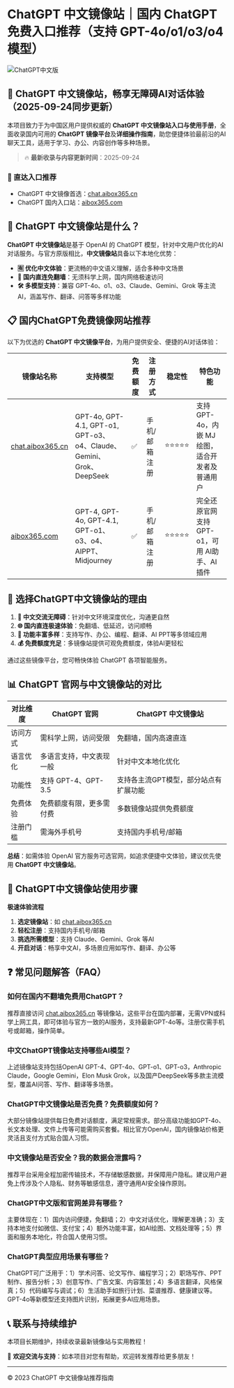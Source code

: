 # ChatGPT 中文镜像站｜国内 ChatGPT 免费入口推荐（支持 GPT-4o/o1/o3/o4 模型）

![ChatGPT中文版](https://github.com/user-attachments/assets/30cb685f-4b78-4cec-96a1-d2a599122f20)

## 📢 ChatGPT 中文镜像站，畅享无障碍AI对话体验（2025-09-24同步更新）

本项目致力于为中国区用户提供权威的 **ChatGPT 中文镜像站入口与使用手册**，全面收录国内可用的 **ChatGPT 镜像平台**及**详细操作指南**，助您便捷体验最前沿的AI聊天工具，适用于学习、办公、内容创作等多种场景。

> 🔥 **最新收录与内容更新时间**：2025-09-24

### 🚀 直达入口推荐

- ChatGPT 中文镜像首选：[chat.aibox365.cn](https://chat.aibox365.cn)
- ChatGPT 国内入口站：[aibox365.com](https://aibox365.com)

## 🤔 ChatGPT 中文镜像站是什么？

**ChatGPT 中文镜像站**是基于 OpenAI 的 ChatGPT 模型，针对中文用户优化的AI对话服务。与官方原版相比，**中文镜像站**具备以下本地化优势：

- **🈶 优化中文体验**：更流畅的中文语义理解，适合多种中文场景
- **🚀 国内直连免翻墙**：无须科学上网，国内网络极速访问
- **🛠️ 多模型支持**：兼容 GPT-4o、o1、o3、Claude、Gemini、Grok 等主流AI，涵盖写作、翻译、问答等多样功能

## 📋 国内ChatGPT免费镜像网站推荐

以下为优选的 **ChatGPT 中文镜像平台**，为用户提供安全、便捷的AI对话体验：

| 镜像站名称 | 支持模型 | 免费额度 | 注册方式 | 稳定性 | 特色功能 |
|------------|----------|----------|----------|--------|----------|
| [chat.aibox365.cn](https://chat.aibox365.cn) | GPT-4o, GPT-4.1, GPT-o1, GPT-o3、o4、Claude、Gemini、Grok、DeepSeek | ✅ | 手机/邮箱注册 | ⭐⭐⭐⭐⭐ | 支持 GPT-4o，内嵌 MJ 绘图，适合开发者及普通用户 |
| [aibox365.com](https://aibox365.com) | GPT-4, GPT-4o, GPT-4.1, GPT-o1、o3、o4、AIPPT、Midjourney | ✅ | 手机/邮箱注册 | ⭐⭐⭐⭐⭐ | 完全还原官网支持 GPT-o1，可用 AI助手、AI插件 |

## 🌟 选择ChatGPT中文镜像站的理由

1. **📝 中文交流无障碍**：针对中文环境深度优化，沟通更自然
2. **🌐 国内直连极速体验**：免翻墙、低延迟，访问顺畅
3. **🎯 功能丰富多样**：支持写作、办公、编程、翻译、AI PPT等多领域应用
4. **💰 免费额度充足**：多镜像站提供可观免费额度，体验AI更轻松

通过这些镜像平台，您可畅快体验 ChatGPT 各项智能服务。

## 📊 ChatGPT 官网与中文镜像站的对比

| 对比维度 | ChatGPT 官网 | ChatGPT 中文镜像站 |
|--------|--------------|--------------------|
| 访问方式 | 需科学上网，访问受限 | 免翻墙，国内高速直连 |
| 语言优化 | 多语言支持，中文表现一般 | 针对中文本地化优化 |
| 功能性 | 支持 GPT-4、GPT-3.5 | 支持各主流GPT模型，部分站点有扩展功能 |
| 免费体验 | 免费额度有限，更多需付费 | 多数镜像站提供免费额度 |
| 注册门槛 | 需海外手机号 | 支持国内手机号/邮箱 |

**总结**：如需体验 OpenAI 官方服务可选官网，如追求便捷中文体验，建议优先使用 **ChatGPT 中文镜像站**。

## 📝 ChatGPT中文镜像站使用步骤

**极速体验流程**

1. **选定镜像站**：如 [chat.aibox365.cn](https://chat.aibox365.cn)
2. **轻松注册**：支持国内手机号/邮箱
3. **挑选所需模型**：支持 Claude、Gemini、Grok 等AI
4. **开启对话**：畅享中文AI，多场景应用如写作、翻译、办公等

## ❓ 常见问题解答（FAQ）

### 如何在国内不翻墙免费用ChatGPT？

推荐直接访问 [chat.aibox365.cn](https://chat.aibox365.cn) 等镜像站，这些平台在国内部署，无需VPN或科学上网工具，即可体验与官方一致的AI服务，支持最新GPT-4o等。注册仅需手机号或邮箱，操作简单。

### 中文ChatGPT镜像站支持哪些AI模型？

上述镜像站支持包括OpenAI GPT-4、GPT-4o、GPT-o1、GPT-o3，Anthropic Claude，Google Gemini，Elon Musk Grok，以及国产DeepSeek等多款主流模型，覆盖AI问答、写作、翻译等多场景。

### ChatGPT中文镜像站是否免费？免费额度如何？

大部分镜像站提供每日免费对话额度，满足常规需求。部分高级功能如GPT-4o、长文本处理、文件上传等可能需购买套餐。相比官方OpenAI，国内镜像站价格更灵活且支付方式贴合国人习惯。

### 中文镜像站是否安全？我的数据会泄露吗？

推荐平台采用全程加密传输技术，不存储敏感数据，并保障用户隐私。建议用户避免上传涉及个人隐私、财务等敏感信息，遵守通用AI安全操作原则。

### ChatGPT中文版和官网差异有哪些？

主要体现在：1）国内访问便捷，免翻墙；2）中文对话优化，理解更准确；3）支持本地支付如微信、支付宝；4）额外功能丰富，如AI绘图、文档处理等；5）界面和服务本地化，符合国人使用习惯。

### ChatGPT典型应用场景有哪些？

ChatGPT可广泛用于：1）学术问答、论文写作、编程学习；2）职场写作、PPT制作、报告分析；3）创意写作、广告文案、内容策划；4）多语言翻译，风格保真；5）代码编写与调试；6）生活助手如旅行计划、菜谱推荐、健康建议等。GPT-4o等新模型还支持图片识别，拓展更多AI应用场景。

## 📞 联系与持续维护

本项目长期维护，持续收录最新镜像站与实用教程！

🌟 **欢迎交流与支持**：如本项目对您有帮助，欢迎转发推荐给更多朋友！

---

© 2023 ChatGPT 中文镜像站推荐指南

